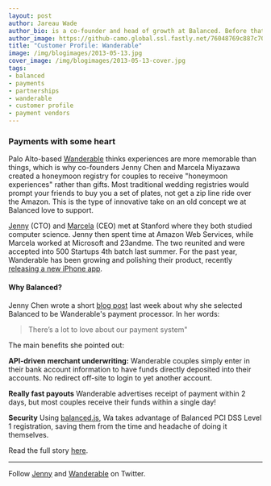 ```yaml
---
layout: post
author: Jareau Wade
author_bio: is a co-founder and head of growth at Balanced. Before that, he was the 1st employee and head of data acquisition at Milo.com where he Managed 60% of Milo's employees and designed many of their data acquisition systems. Jareau holds a BSE in Electrical Engineering from University of Pennsylvania where he built emergency personnel tracking systems using GPS.
author_image: https://github-camo.global.ssl.fastly.net/76048769c887c706378fbda0c21c7e3775a07fb2/687474703a2f2f626c6f672e62616c616e6365647061796d656e74732e636f6d2f696d672f617574686f72732f6a61726561752532305f776164652e706e67
title: "Customer Profile: Wanderable"
image: /img/blogimages/2013-05-13.jpg
cover_image: /img/blogimages/2013-05-13-cover.jpg
tags:
- balanced
- payments
- partnerships
- wanderable
- customer profile
- payment vendors
---
```


### Payments with some heart
Palo Alto-based [Wanderable](https://wanderable.com/) thinks experiences are more memorable than things, which is why co-founders Jenny Chen and Marcela Miyazawa created a honeymoon registry for couples to receive "honeymoon experiences" rather than gifts. Most traditional wedding registries would prompt your friends to buy you a set of plates, not get a zip line ride over the Amazon. This is the type of innovative take on an old concept we at Balanced love to support.

[Jenny](https://angel.co/jenny-chen) (CTO) and [Marcela](http://www.linkedin.com/in/marcelam) (CEO) met at Stanford where they both studied computer science. Jenny then spent time at Amazon Web Services, while Marcela worked at Microsoft and 23andme. The two reunited and were accepted into 500 Startups 4th batch last summer. For the past year, Wanderable has been growing and polishing their product, recently [releasing a new iPhone app](http://techcrunch.com/2013/04/16/honeymoon-registry-wanderable-comes-to-iphone-lets-couples-edit-registries-send-out-thank-yous-on-the-go/). 

#### Why Balanced?
Jenny Chen wrote a short [blog post](http://blog.wanderable.com/2013/05/10/receiving-your-funds-with-love/) last week about why she selected Balanced to be Wanderable's payment processor. In her words:
>There’s a lot to love about our payment system"

The main benefits she pointed out:

**API-driven merchant underwriting:**
Wanderable couples simply enter in their bank account information to have funds directly deposited into their accounts. No redirect off-site to login to yet another account.

**Really fast payouts**
Wanderable advertises receipt of payment within 2 days, but most couples receive their funds within a single day!

**Security**
Using [balanced.js](https://www.balancedpayments.com/docs/overview?language=bash#tokenizing-sensitive-information),  Wa takes advantage of Balanced PCI DSS Level 1 registration, saving them from the time and headache of doing it themselves. 

Read the full story [here](http://blog.wanderable.com/2013/05/10/receiving-your-funds-with-love/).

---
Follow [Jenny](https://twitter.com/phethyr) and [Wanderable](https://twitter.com/wanderable) on Twitter.

